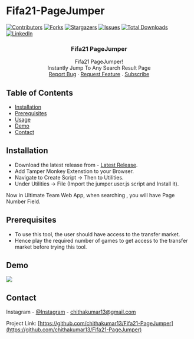 # Fifa21-PageJumper

[![Contributors][contributors-shield]][contributors-url]
[![Forks][forks-shield]][forks-url]
[![Stargazers][stars-shield]][stars-url]
[![Issues][issues-shield]][issues-url] 
[![Total Downloads](https://img.shields.io/github/downloads/chithakumar13/Fifa21-PageJumper/total.svg)]()
[![LinkedIn][linkedin-shield]][linkedin-url] 
<p align="center"> 
  <h3 align="center">Fifa21 PageJumper</h3>

  <p align="center">
    Fifa21 PageJumper!
    <br />  
     Instantly Jump To Any Search Result Page
    <br /> 
    <a href="https://github.com/chithakumar13/Fifa21-PageJumper/issues">Report Bug</a>
    ·
    <a href="https://github.com/chithakumar13/Fifa21-PageJumper/issues">Request Feature</a>
  .
  <a href="https://www.youtube.com/channel/UC5eLkjmLU2TcE4oiJM9PsyA?sub_confirmation=1">Subscribe</a> 
  </p>
</p>

<!-- TABLE OF CONTENTS -->
## Table of Contents

* [Installation](#installation)  
* [Prerequisites](#prerequisites)  
* [Usage](#Usage) 
* [Demo](#Demo) 
* [Contact](#contact)

<!-- installation -->
## Installation  

* Download the latest release from - [Latest Release](https://github.com/chithakumar13/Fifa21-PageJumper/releases/).
* Add Tamper Monkey Extenstion to your Browser.
* Navigate to Create Script -> Then to Utilities.
* Under Utilities -> File (Import the jumper.user.js script and Install it). 

Now in Ultimate Team Web App, when searching , you will have Page Number Field. 

<!-- Prerequisites -->
## Prerequisites

* To use this tool, the user should have access to the transfer market. 
* Hence play the required number of games to get access to the transfer market before trying this tool. 
 
<!-- Demo -->
## Demo
![](Demo.gif)

<!-- CONTACT -->
## Contact

Instagram - [@Instagram](https://www.instagram.com/i_m_ck13/) - chithakumar13@gmail.com

Project Link: [https://github.com/chithakumar13/Fifa21-PageJumper](https://github.com/chithakumar13/Fifa21-PageJumper)

<!-- MARKDOWN LINKS & IMAGES --> 

[contributors-shield]: https://img.shields.io/github/contributors/chithakumar13/Fifa21-PageJumper.svg?style=flat-square
[contributors-url]: https://github.com/chithakumar13/Fifa21-PageJumper/graphs/contributors
[forks-shield]: https://img.shields.io/github/forks/chithakumar13/Fifa21-PageJumper.svg?style=flat-square
[forks-url]: https://github.com/chithakumar13/Fifa21-PageJumper/network/members
[stars-shield]: https://img.shields.io/github/stars/chithakumar13/Fifa21-PageJumper.svg?style=flat-square
[stars-url]: https://github.com/chithakumar13/Fifa21-PageJumper/stargazers
[issues-shield]: https://img.shields.io/github/issues/chithakumar13/Fifa21-PageJumper.svg?style=flat-square
[issues-url]: https://github.com/chithakumar13/Fifa21-PageJumper/issues 
[linkedin-shield]: https://img.shields.io/badge/-LinkedIn-black.svg?style=flat-square&logo=linkedin&colorB=555
[linkedin-url]: https://linkedin.com/in/chithakumar13 
